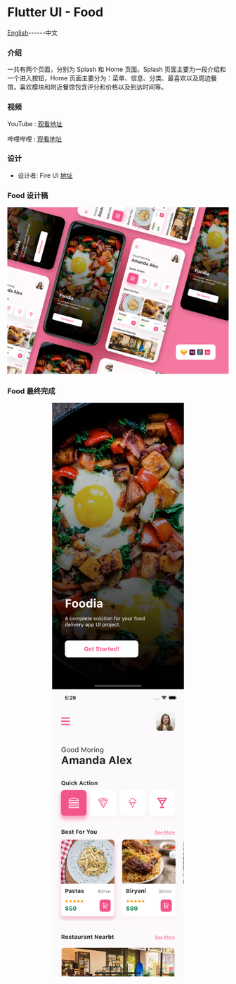 # Flutter UI - Food

[English](README.md)------中文

### 介绍

一共有两个页面，分别为 Splash 和 Home 页面。Splash 页面主要为一段介绍和一个进入按钮，Home 页面主要分为：菜单、信息、分类、最喜欢以及周边餐馆，喜欢模块和附近餐馆包含评分和价格以及到达时间等。

### 视频

YouTube : [观看地址]()

哔哩哔哩 : [观看地址]()

### 设计 

 - 设计者:  Fire UI  [地址](https://www.uplabs.com/posts/free-food-delivery-app)  



### Food 设计稿

![00](00.png)

### Food 最终完成

<div align=center> <img src = '01.png' width = '300' >  <img src = '02.png' width = '300' ></div>




